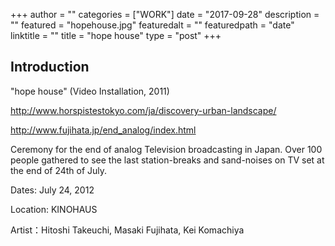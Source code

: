 +++
author = ""
categories = ["WORK"]
date = "2017-09-28"
description = ""
featured = "hopehouse.jpg"
featuredalt = ""
featuredpath = "date"
linktitle = ""
title = "hope house"
type = "post"
+++

## Introduction

"hope house" (Video Installation, 2011)

http://www.horspistestokyo.com/ja/discovery-urban-landscape/

http://www.fujihata.jp/end_analog/index.html

Ceremony for the end of analog Television broadcasting in Japan.
Over 100 people gathered to see the last station-breaks and sand-noises on TV set at the end of 24th of July.

Dates: July 24, 2012

Location: KINOHAUS

Artist：Hitoshi Takeuchi, Masaki Fujihata, Kei Komachiya
